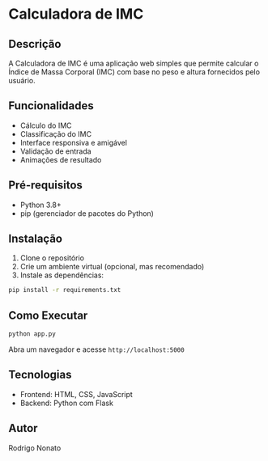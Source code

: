 # Calculadora de IMC

## Descrição
A Calculadora de IMC é uma aplicação web simples que permite calcular o Índice de Massa Corporal (IMC) com base no peso e altura fornecidos pelo usuário.

## Funcionalidades
- Cálculo do IMC
- Classificação do IMC
- Interface responsiva e amigável
- Validação de entrada
- Animações de resultado

## Pré-requisitos
- Python 3.8+
- pip (gerenciador de pacotes do Python)

## Instalação
1. Clone o repositório
2. Crie um ambiente virtual (opcional, mas recomendado)
3. Instale as dependências:
```bash
pip install -r requirements.txt
```

## Como Executar
```bash
python app.py
```
Abra um navegador e acesse `http://localhost:5000`

## Tecnologias
- Frontend: HTML, CSS, JavaScript
- Backend: Python com Flask

## Autor
Rodrigo Nonato 
